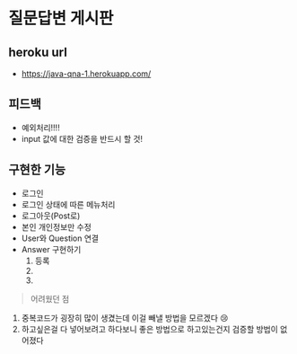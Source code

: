 # 질문답변 게시판
## heroku url
- https://java-qna-1.herokuapp.com/

## 피드백
- 예외처리!!!!
- input 값에 대한 검증을 반드시 할 것!

## 구현한 기능
- 로그인
- 로그인 상태에 따른 메뉴처리
- 로그아웃(Post로)
- 본인 개인정보만 수정
- User와 Question 연결
- Answer 구현하기
    1. 등록
    2. 
    3.

> 어려웠던 점
1. 중복코드가 굉장히 많이 생겼는데 이걸 빼낼 방법을 모르겠다 :cry:
2. 하고싶은걸 다 넣어보려고 하다보니 좋은 방법으로 하고있는건지 검증할 방법이 없어졌다
